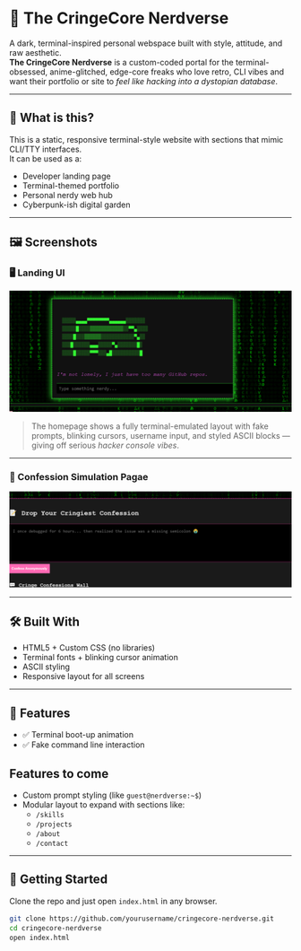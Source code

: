 # 🖤 The CringeCore Nerdverse

A dark, terminal-inspired personal webspace built with style, attitude, and raw aesthetic.  
**The CringeCore Nerdverse** is a custom-coded portal for the terminal-obsessed, anime-glitched, edge-core freaks who love retro, CLI vibes and want their portfolio or site to *feel like hacking into a dystopian database*.

---

## 🔧 What is this?

This is a static, responsive terminal-style website with sections that mimic CLI/TTY interfaces.  
It can be used as a:

- Developer landing page
- Terminal-themed portfolio
- Personal nerdy web hub
- Cyberpunk-ish digital garden

---

## 🖼️ Screenshots

### 🖥️ Landing UI

![Main Terminal Interface](/assets/new_COOK_1%20(1).PNG)

> The homepage shows a fully terminal-emulated layout with fake prompts, blinking cursors, username input, and styled ASCII blocks — giving off serious *hacker console vibes*.

---

### 🧠 Confession Simulation Pagae

![Confession Mode Interface](./assets/new_COOK_2%20(1).png)

>

---

## 🛠️ Built With

- HTML5 + Custom CSS (no libraries)
- Terminal fonts + blinking cursor animation
- ASCII styling
- Responsive layout for all screens

---

## 🧪 Features

- ✅ Terminal boot-up animation
- ✅ Fake command line interaction

## Features to come
- Custom prompt styling (like `guest@nerdverse:~$`)
- Modular layout to expand with sections like:
  - `/skills`
  - `/projects`
  - `/about`
  - `/contact`

---

## 🚀 Getting Started

Clone the repo and just open `index.html` in any browser.

```bash
git clone https://github.com/yourusername/cringecore-nerdverse.git
cd cringecore-nerdverse
open index.html
